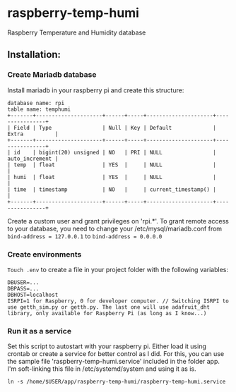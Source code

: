 # raspberry-temp-humi
Raspberry Temperature and Humidity database

## Installation:
### Create Mariadb database
Install mariadb in your raspberry pi and create this structure:
```
database name: rpi
table name: temphumi
+-------+---------------------+------+-----+---------------------+----------------+
| Field | Type                | Null | Key | Default             | Extra          |
+-------+---------------------+------+-----+---------------------+----------------+
| id    | bigint(20) unsigned | NO   | PRI | NULL                | auto_increment |
| temp  | float               | YES  |     | NULL                |                |
| humi  | float               | YES  |     | NULL                |                |
| time  | timestamp           | NO   |     | current_timestamp() |                |
+-------+---------------------+------+-----+---------------------+----------------+
```
Create a custom user and grant privileges on 'rpi.*'.
To grant remote access to your database, you need to change your /etc/mysql/mariadb.conf from ```bind-address = 127.0.0.1``` to ```bind-address = 0.0.0.0```


### Create environments
```Touch .env``` to create a file in your project folder with the following variables:
```
DBUSER=...
DBPASS=...
DBHOST=localhost
ISRPI=1 for Raspberry, 0 for developer computer. // Switching ISRPI to use getth_sim.py or getth.py. The last one will use adafruit_dht library, only available for Raspberry Pi (as long as I know...)
```

### Run it as a service
Set this script to autostart with your raspberry pi. Either load it using crontab or create a service for better control as I did. For this, you can use the sample file 'raspberry-temp-humi.service' included in the folder app. I'm soft-linking this file in /etc/systemd/system and using it as is.
```
ln -s /home/$USER/app/raspberry-temp-humi/raspberry-temp-humi.service
```
